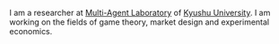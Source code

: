 I am a researcher at [Multi-Agent Laboratory](http://www.agent.inf.kyushu-u.ac.jp/) of [Kyushu University](http://www.kyushu-u.ac.jp/en/).
I am working on the fields of game theory, market design and experimental economics.